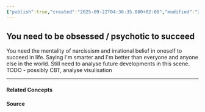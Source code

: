 ```yaml
---
{"publish":true,"created":"2025-09-22T04:36:35.080+02:00","modified":"2025-04-10T00:32:48.377+02:00","tags":["psych","basketball"],"cssclasses":""}
---
```


## You need to be obsessed / psychotic to succeed

You need the mentality of narcissism and irrational belief in oneself to succeed in life. Saying I'm smarter and I'm better than everyone and anyone else in the world. Still need to analyse future developments in this scene. TODO - possibly CBT, analyse visulisation

---
#### Related Concepts

#### Source


